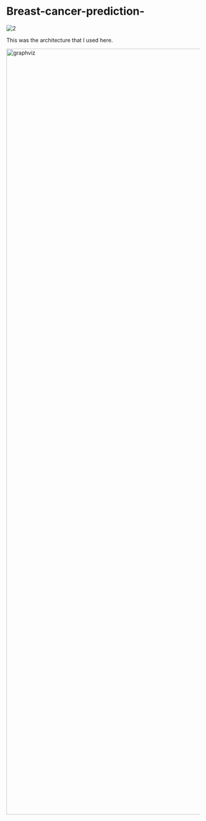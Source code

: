 # Breast-cancer-prediction-

![2](https://user-images.githubusercontent.com/51853466/79573902-f5030e00-80dc-11ea-967c-ffb45f361391.png)

This was the architecture that I used here.

<img width="2000" alt="graphviz" src="https://user-images.githubusercontent.com/51853466/79574062-3abfd680-80dd-11ea-9b7e-3e04a6f35a14.png">


